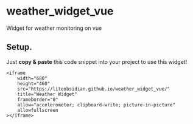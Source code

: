 # weather_widget_vue
Widget for weather monitoring on vue

## Setup.

Just <b>copy & paste</b> this code snippet into your project to use this widget!

```
<iframe
	width="680"
	height="460"
	src="https://liteobsidian.github.io/weather_widget_vue/"
	title="Weather Widget"
	frameborder="0"
	allow="accelerometer; clipboard-write; picture-in-picture"
	allowfullscreen
></iframe>
```